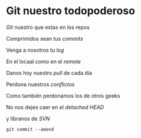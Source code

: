 # Git nuestro todopoderoso

*Git* nuestro que estas en los repos

Comprimidos sean tus *commits*

Venga a nosotros tu *log*

En el locaal como en el *remote*

Danos hoy nuestro *pull* de cada día

Perdona nuestros *conflictos*

Como también perdonamos los de otros geeks

No nos dejes caer en el *detached HEAD*

y líbranos de *SVN*

`git commit --amend`
